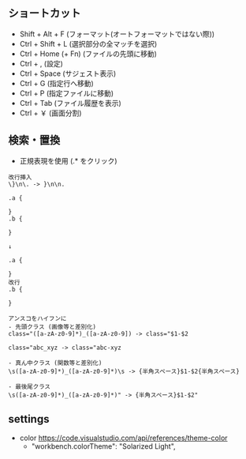 ## ショートカット
- Shift + Alt + F (フォーマット(オートフォーマットではない際))
- Ctrl + Shift + L (選択部分の全マッチを選択)
- Ctrl + Home (+ Fn) (ファイルの先頭に移動)
- Ctrl + , (設定)
- Ctrl + Space (サジェスト表示)
- Ctrl + G (指定行へ移動)
- Ctrl + P (指定ファイルに移動)
- Ctrl + Tab (ファイル履歴を表示)
- Ctrl + ￥ (画面分割)

## 検索・置換
- 正規表現を使用 (.* をクリック)

```
改行挿入
\}\n\. -> }\n\n.

.a {

}
.b {

}

↓

.a {

}
改行
.b {

}

アンスコをハイフンに
- 先頭クラス (画像等と差別化)
class="([a-zA-z0-9]*)_([a-zA-z0-9]) -> class="$1-$2

class="abc_xyz -> class="abc-xyz

- 真ん中クラス (関数等と差別化)
\s([a-zA-z0-9]*)_([a-zA-z0-9]*)\s -> {半角スペース}$1-$2{半角スペース}

- 最後尾クラス
\s([a-zA-z0-9]*)_([a-zA-z0-9]*)" -> {半角スペース}$1-$2"

```

## settings
- color https://code.visualstudio.com/api/references/theme-color
  - "workbench.colorTheme": "Solarized Light",
